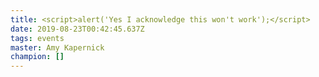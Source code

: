 ```yaml
---
title: <script>alert('Yes I acknowledge this won't work');</script>
date: 2019-08-23T00:42:45.637Z
tags: events
master: Amy Kapernick
champion: []
---
```


